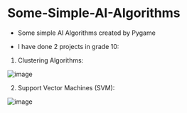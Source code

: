 # Some-Simple-AI-Algorithms
- Some simple AI Algorithms created by Pygame

- I have done 2 projects in grade 10:

1. Clustering Algorithms:

![image](https://user-images.githubusercontent.com/41814549/175980162-183666fc-ca8a-4b16-aa1e-225a9d3314c6.png)

2. Support Vector Machines (SVM):

![image](https://user-images.githubusercontent.com/41814549/175980086-cb472657-f108-466a-aea8-ba22a516cf3e.png)

